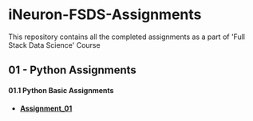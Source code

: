 # iNeuron-FSDS-Assignments
This repository contains all the completed assignments as a part of 'Full Stack Data Science' Course

## 01 - Python Assignments

#### 01.1 Python Basic Assignments

- **[Assignment_01](https://github.com/thejas110/iNeuron-FSDS-Assignments/blob/master/01_Python_Assignments/01_Python_Basic_Assignments/01_Assignment_1/Python_Basic_Assignment_01_ThejasN_29-Dec-21.ipynb)**
